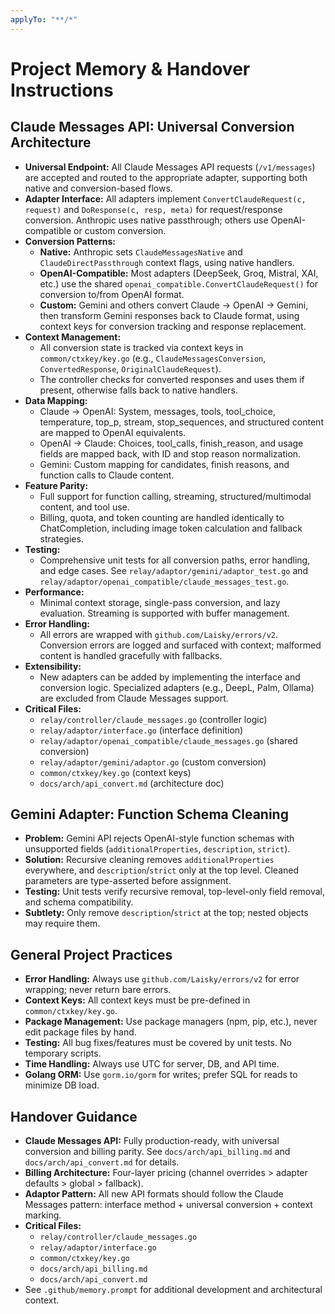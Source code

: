 ```yaml
---
applyTo: "**/*"
---
```



# Project Memory & Handover Instructions

## Claude Messages API: Universal Conversion Architecture

- **Universal Endpoint:** All Claude Messages API requests (`/v1/messages`) are accepted and routed to the appropriate adapter, supporting both native and conversion-based flows.
- **Adapter Interface:** All adapters implement `ConvertClaudeRequest(c, request)` and `DoResponse(c, resp, meta)` for request/response conversion. Anthropic uses native passthrough; others use OpenAI-compatible or custom conversion.
- **Conversion Patterns:**
  - **Native:** Anthropic sets `ClaudeMessagesNative` and `ClaudeDirectPassthrough` context flags, using native handlers.
  - **OpenAI-Compatible:** Most adapters (DeepSeek, Groq, Mistral, XAI, etc.) use the shared `openai_compatible.ConvertClaudeRequest()` for conversion to/from OpenAI format.
  - **Custom:** Gemini and others convert Claude → OpenAI → Gemini, then transform Gemini responses back to Claude format, using context keys for conversion tracking and response replacement.
- **Context Management:**
  - All conversion state is tracked via context keys in `common/ctxkey/key.go` (e.g., `ClaudeMessagesConversion`, `ConvertedResponse`, `OriginalClaudeRequest`).
  - The controller checks for converted responses and uses them if present, otherwise falls back to native handlers.
- **Data Mapping:**
  - Claude → OpenAI: System, messages, tools, tool_choice, temperature, top_p, stream, stop_sequences, and structured content are mapped to OpenAI equivalents.
  - OpenAI → Claude: Choices, tool_calls, finish_reason, and usage fields are mapped back, with ID and stop reason normalization.
  - Gemini: Custom mapping for candidates, finish reasons, and function calls to Claude content.
- **Feature Parity:**
  - Full support for function calling, streaming, structured/multimodal content, and tool use.
  - Billing, quota, and token counting are handled identically to ChatCompletion, including image token calculation and fallback strategies.
- **Testing:**
  - Comprehensive unit tests for all conversion paths, error handling, and edge cases. See `relay/adaptor/gemini/adaptor_test.go` and `relay/adaptor/openai_compatible/claude_messages_test.go`.
- **Performance:**
  - Minimal context storage, single-pass conversion, and lazy evaluation. Streaming is supported with buffer management.
- **Error Handling:**
  - All errors are wrapped with `github.com/Laisky/errors/v2`. Conversion errors are logged and surfaced with context; malformed content is handled gracefully with fallbacks.
- **Extensibility:**
  - New adapters can be added by implementing the interface and conversion logic. Specialized adapters (e.g., DeepL, Palm, Ollama) are excluded from Claude Messages support.
- **Critical Files:**
  - `relay/controller/claude_messages.go` (controller logic)
  - `relay/adaptor/interface.go` (interface definition)
  - `relay/adaptor/openai_compatible/claude_messages.go` (shared conversion)
  - `relay/adaptor/gemini/adaptor.go` (custom conversion)
  - `common/ctxkey/key.go` (context keys)
  - `docs/arch/api_convert.md` (architecture doc)

## Gemini Adapter: Function Schema Cleaning

- **Problem:** Gemini API rejects OpenAI-style function schemas with unsupported fields (`additionalProperties`, `description`, `strict`).
- **Solution:** Recursive cleaning removes `additionalProperties` everywhere, and `description`/`strict` only at the top level. Cleaned parameters are type-asserted before assignment.
- **Testing:** Unit tests verify recursive removal, top-level-only field removal, and schema compatibility.
- **Subtlety:** Only remove `description`/`strict` at the top; nested objects may require them.

## General Project Practices

- **Error Handling:** Always use `github.com/Laisky/errors/v2` for error wrapping; never return bare errors.
- **Context Keys:** All context keys must be pre-defined in `common/ctxkey/key.go`.
- **Package Management:** Use package managers (npm, pip, etc.), never edit package files by hand.
- **Testing:** All bug fixes/features must be covered by unit tests. No temporary scripts.
- **Time Handling:** Always use UTC for server, DB, and API time.
- **Golang ORM:** Use `gorm.io/gorm` for writes; prefer SQL for reads to minimize DB load.

## Handover Guidance

- **Claude Messages API:** Fully production-ready, with universal conversion and billing parity. See `docs/arch/api_billing.md` and `docs/arch/api_convert.md` for details.
- **Billing Architecture:** Four-layer pricing (channel overrides > adapter defaults > global > fallback).
- **Adaptor Pattern:** All new API formats should follow the Claude Messages pattern: interface method + universal conversion + context marking.
- **Critical Files:**
  - `relay/controller/claude_messages.go`
  - `relay/adaptor/interface.go`
  - `common/ctxkey/key.go`
  - `docs/arch/api_billing.md`
  - `docs/arch/api_convert.md`
- See `.github/memory.prompt` for additional development and architectural context.
